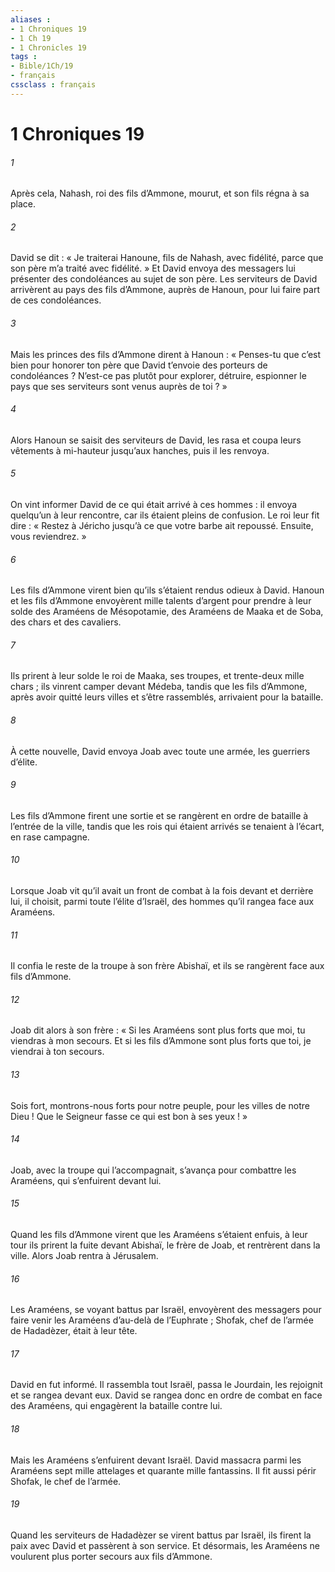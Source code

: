 ```yaml
---
aliases : 
- 1 Chroniques 19
- 1 Ch 19
- 1 Chronicles 19
tags : 
- Bible/1Ch/19
- français
cssclass : français
---
```


# 1 Chroniques 19

###### 1
Après cela, Nahash, roi des fils d’Ammone, mourut, et son fils régna à sa place.
###### 2
David se dit : « Je traiterai Hanoune, fils de Nahash, avec fidélité, parce que son père m’a traité avec fidélité. » Et David envoya des messagers lui présenter des condoléances au sujet de son père. Les serviteurs de David arrivèrent au pays des fils d’Ammone, auprès de Hanoun, pour lui faire part de ces condoléances.
###### 3
Mais les princes des fils d’Ammone dirent à Hanoun : « Penses-tu que c’est bien pour honorer ton père que David t’envoie des porteurs de condoléances ? N’est-ce pas plutôt pour explorer, détruire, espionner le pays que ses serviteurs sont venus auprès de toi ? »
###### 4
Alors Hanoun se saisit des serviteurs de David, les rasa et coupa leurs vêtements à mi-hauteur jusqu’aux hanches, puis il les renvoya.
###### 5
On vint informer David de ce qui était arrivé à ces hommes : il envoya quelqu’un à leur rencontre, car ils étaient pleins de confusion. Le roi leur fit dire : « Restez à Jéricho jusqu’à ce que votre barbe ait repoussé. Ensuite, vous reviendrez. »
###### 6
Les fils d’Ammone virent bien qu’ils s’étaient rendus odieux à David. Hanoun et les fils d’Ammone envoyèrent mille talents d’argent pour prendre à leur solde des Araméens de Mésopotamie, des Araméens de Maaka et de Soba, des chars et des cavaliers.
###### 7
Ils prirent à leur solde le roi de Maaka, ses troupes, et trente-deux mille chars ; ils vinrent camper devant Médeba, tandis que les fils d’Ammone, après avoir quitté leurs villes et s’être rassemblés, arrivaient pour la bataille.
###### 8
À cette nouvelle, David envoya Joab avec toute une armée, les guerriers d’élite.
###### 9
Les fils d’Ammone firent une sortie et se rangèrent en ordre de bataille à l’entrée de la ville, tandis que les rois qui étaient arrivés se tenaient à l’écart, en rase campagne.
###### 10
Lorsque Joab vit qu’il avait un front de combat à la fois devant et derrière lui, il choisit, parmi toute l’élite d’Israël, des hommes qu’il rangea face aux Araméens.
###### 11
Il confia le reste de la troupe à son frère Abishaï, et ils se rangèrent face aux fils d’Ammone.
###### 12
Joab dit alors à son frère : « Si les Araméens sont plus forts que moi, tu viendras à mon secours. Et si les fils d’Ammone sont plus forts que toi, je viendrai à ton secours.
###### 13
Sois fort, montrons-nous forts pour notre peuple, pour les villes de notre Dieu ! Que le Seigneur fasse ce qui est bon à ses yeux ! »
###### 14
Joab, avec la troupe qui l’accompagnait, s’avança pour combattre les Araméens, qui s’enfuirent devant lui.
###### 15
Quand les fils d’Ammone virent que les Araméens s’étaient enfuis, à leur tour ils prirent la fuite devant Abishaï, le frère de Joab, et rentrèrent dans la ville. Alors Joab rentra à Jérusalem.
###### 16
Les Araméens, se voyant battus par Israël, envoyèrent des messagers pour faire venir les Araméens d’au-delà de l’Euphrate ; Shofak, chef de l’armée de Hadadèzer, était à leur tête.
###### 17
David en fut informé. Il rassembla tout Israël, passa le Jourdain, les rejoignit et se rangea devant eux. David se rangea donc en ordre de combat en face des Araméens, qui engagèrent la bataille contre lui.
###### 18
Mais les Araméens s’enfuirent devant Israël. David massacra parmi les Araméens sept mille attelages et quarante mille fantassins. Il fit aussi périr Shofak, le chef de l’armée.
###### 19
Quand les serviteurs de Hadadèzer se virent battus par Israël, ils firent la paix avec David et passèrent à son service. Et désormais, les Araméens ne voulurent plus porter secours aux fils d’Ammone.
